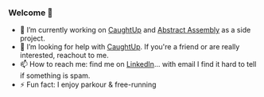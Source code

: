 ### Welcome 👋

<!--
**stephensamonte/stephensamonte** is a ✨ _special_ ✨ repository because its `README.md` (this file) appears on your GitHub profile.

Here are some ideas to get you started:

- 🔭 I’m currently working on ...
- 🌱 I’m currently learning ...
- 👯 I’m looking to collaborate on ...
- 🤔 I’m looking for help with ...
- 💬 Ask me about ...
- 📫 How to reach me: ...
- 😄 Pronouns: ...
- ⚡ Fun fact: ...
-->

- 🔭 I’m currently working on [CaughtUp](https://www.caughtup-app.com) and [Abstract Assembly](https://www.abstract-assembly.com) as a side project.
- 🤔 I’m looking for help with [CaughtUp](https://www.caughtup-app.com). If you're a friend or are really interested, reachout to me.
- 📫 How to reach me: find me on [LinkedIn](https://www.linkedin.com/in/stephen-samonte-tan/)... with email I find it hard to tell if something is spam.
- ⚡ Fun fact: I enjoy parkour & free-running

<!--
<a href="https://github.com/stephensamonte/github-readme-stats">
  <img align="center" src="https://github-readme-stats.vercel.app/api?username=stephensamonte&show_icons=true&count_private=true&theme=onedark&line_height=40" alt="Stephen's github stats" />
</a>

<a href="https://github.com/stephensamonte/github-readme-stats">
<img align="center" src="https://github-readme-stats.vercel.app/api/top-langs/?username=stephensamonte&theme=onedark" />
</a>
-->
